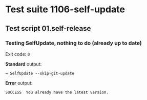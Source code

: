 # Test suite 1106-self-update

## Test script 01.self-release

### Testing SelfUpdate, nothing to do (already up to date)

Exit code: `0`

**Standard** output:

```plaintext
→ SelfUpdate --skip-git-update
```

**Error** output:

```log
SUCCESS  You already have the latest version.
```

